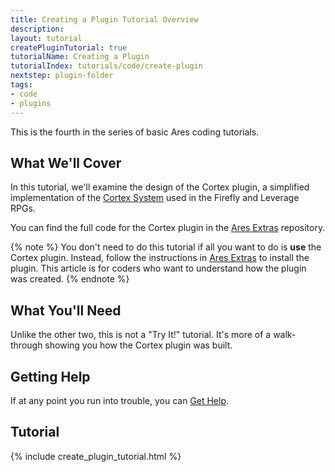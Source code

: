 ```yaml
---
title: Creating a Plugin Tutorial Overview
description: 
layout: tutorial
createPluginTutorial: true
tutorialName: Creating a Plugin
tutorialIndex: tutorials/code/create-plugin
nextstep: plugin-folder
tags:
- code
- plugins
---
```


This is the fourth in the series of basic Ares coding tutorials.

## What We'll Cover

In this tutorial, we'll examine the design of the Cortex plugin, a simplified implementation of the [Cortex System](http://www.drivethrurpg.com/product/58488/Cortex-Classic-System-Role-Playing-Game) used in the Firefly and Leverage RPGs.

You can find the full code for the Cortex plugin in the [Ares Extras](/tutorials/code/extras.html) repository.

{% note %} 
You don't need to do this tutorial if all you want to do is **use** the Cortex plugin.  Instead, follow the instructions in [Ares Extras](/tutorials/code/extras.html) to install the plugin.  This article is for coders who want to understand how the plugin was created.
{% endnote %}

## What You'll Need

Unlike the other two, this is not a "Try It!" tutorial.  It's more of a walk-through showing you how the Cortex plugin was built.  

## Getting Help

If at any point you run into trouble, you can [Get Help](/feedback.html).

## Tutorial

{% include create_plugin_tutorial.html %}
